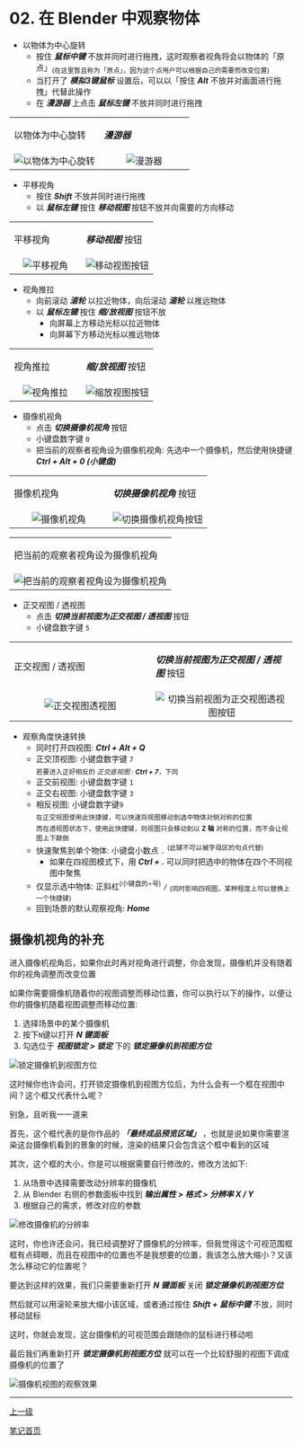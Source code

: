 # 02. 在 Blender 中观察物体

+ 以物体为中心旋转
   + 按住 **<i>鼠标中键</i>** 不放并同时进行拖拽，这时观察者视角将会以物体的「原点」<sub>(在这里暂且称为「原点」，因为这个点用户可以根据自己的需要而改变位置)</sub>
   + 当打开了 **<i>模拟3键鼠标</i>** 设置后，可以以「按住 **<i>Alt</i>** 不放并对画面进行拖拽」代替此操作
   + 在 **<i>漫游器</i>** 上点击 **<i>鼠标左键</i>** 不放并同时进行拖拽

<table align="center">
    <tr>
    <td><p>以物体为中心旋转</p></td>
    <td><p><b><i>漫游器</i></b></p></td>
    </tr>
    <tr>
        <td align="center" width="50%">
           <img src="https://github-share-1304366332.cos.ap-guangzhou.myqcloud.com/art/selfStudy/Blender/attachments/ch02-001.gif" alt="以物体为中心旋转"/>
        </td>
        <td align="center" width="50%">
           <img src="https://github-share-1304366332.cos.ap-guangzhou.myqcloud.com/art/selfStudy/Blender/attachments/ch02-002.png" alt="漫游器"/>
        </td>
    </tr>
</table>

+ 平移视角
   + 按住 **<i>Shift</i>** 不放并同时进行拖拽
   + 以 **<i>鼠标左键</i>** 按住 **<i>移动视图</i>** 按钮不放并向需要的方向移动

<table align="center">
    <tr>
    <td><p>平移视角</p></td>
    <td><p><b><i>移动视图</i></b> 按钮</p></td>
    </tr>
    <tr>
        <td align="center" width="50%">
           <img src="https://github-share-1304366332.cos.ap-guangzhou.myqcloud.com/art/selfStudy/Blender/attachments/ch02-003.gif" alt="平移视角"/>
        </td>
        <td align="center" width="50%">
           <img src="https://github-share-1304366332.cos.ap-guangzhou.myqcloud.com/art/selfStudy/Blender/attachments/ch02-004.png" alt="移动视图按钮"/>
        </td>
    </tr>
</table>

+ 视角推拉
   + 向前滚动 **<i>滚轮</i>** 以拉近物体，向后滚动 **<i>滚轮</i>** 以推远物体
   + 以 **<i>鼠标左键</i>** 按住 **<i>缩/放视图</i>** 按钮不放
      + 向屏幕上方移动光标以拉近物体
      + 向屏幕下方移动光标以推远物体

<table align="center">
    <tr>
    <td><p>视角推拉</p></td>
    <td><p><b><i>缩/放视图</i></b> 按钮</p></p></td>
    </tr>
    <tr>
        <td align="center" width="50%">
           <img src="https://github-share-1304366332.cos.ap-guangzhou.myqcloud.com/art/selfStudy/Blender/attachments/ch02-005.gif" alt="视角推拉"/>
        </td>
        <td align="center" width="50%">
           <img src="https://github-share-1304366332.cos.ap-guangzhou.myqcloud.com/art/selfStudy/Blender/attachments/ch02-006.png" alt="缩放视图按钮"/>
        </td>
    </tr>
</table>

+ 摄像机视角
   + 点击 **<i>切换摄像机视角</i>** 按钮
   + 小键盘数字键 `0`
   + 把当前的观察者视角设为摄像机视角: 先选中一个摄像机，然后使用快捷键 **<i>Ctrl + Alt + 0 (小键盘)</i>**

<table align="center">
    <tr>
    <td><p>摄像机视角</p></td>
    <td><p><b><i>切换摄像机视角</i></b> 按钮</p></td>
    </tr>
    <tr>
        <td align="center" width="50%">
           <img src="https://github-share-1304366332.cos.ap-guangzhou.myqcloud.com/art/selfStudy/Blender/attachments/ch02-007.gif" alt="摄像机视角"/>
        </td>
        <td align="center" width="50%">
           <img src="https://github-share-1304366332.cos.ap-guangzhou.myqcloud.com/art/selfStudy/Blender/attachments/ch02-008.png" alt="切换摄像机视角按钮"/>
        </td>
    </tr>
</table>

<table align="center">
    <tr>
    <td><p>把当前的观察者视角设为摄像机视角</p></td>
    </tr>
    <tr>
        <td align="center">
           <img src="https://github-share-1304366332.cos.ap-guangzhou.myqcloud.com/art/selfStudy/Blender/attachments/ch02-009.gif" alt="把当前的观察者视角设为摄像机视角"/>
        </td>
    </tr>
</table>

+ 正交视图 / 透视图
   + 点击 **<i>切换当前视图为正交视图 / 透视图</i>** 按钮
   + 小键盘数字键 `5`

<table align="center">
    <tr>
    <td><p>正交视图 / 透视图</p></td>
    <td><p><b><i>切换当前视图为正交视图 / 透视图</i></b> 按钮</p></td>
    </tr>
    <tr>
        <td align="center" width="50%">
           <img src="https://github-share-1304366332.cos.ap-guangzhou.myqcloud.com/art/selfStudy/Blender/attachments/ch02-010.gif" alt="正交视图透视图"/>
        </td>
        <td align="center" width="50%">
           <img src="https://github-share-1304366332.cos.ap-guangzhou.myqcloud.com/art/selfStudy/Blender/attachments/ch02-011.png" alt="切换当前视图为正交视图透视图按钮"/>
        </td>
    </tr>
</table>

+ 观察角度快速转换
   + 同时打开四视图: **<i>Ctrl + Alt + Q</i>**
   + 正交顶视图: 小键盘数字键 `7`<br><sub>若要进入正好相反的 *正交底视图* : **<i>Ctrl + 7</i>**，下同</sub>
   + 正交前视图: 小键盘数字键 `1`
   + 正交右视图: 小键盘数字键 `3`
   + 相反视图: 小键盘数字键`9`<br><sub>在正交视图使用此快捷键，可以快速将视图移动到选中物体对侧对称的位置</sub><br><sub>而在透视图状态下，使用此快捷键，则视图只会移动到以 **Z 轴** 对称的位置，而不会让视图上下颠倒</sub>
   + 快速聚焦到单个物体: 小键盘小数点 `.` <sup>(此键不可以被字母区的句点代替)</sup>
      + 如果在四视图模式下，用 **<i>Ctrl + .</i>** 可以同时把选中的物体在四个不同视图中聚焦
   + 仅显示选中物体: 正斜杠<sup>(小键盘的÷号)</sup> `/` <sub>(同时影响四视图，某种程度上可以替换上一个快捷键)</sub>
   + 回到场景的默认观察视角: **<i>Home</i>**

## 摄像机视角的补充

进入摄像机视角后，如果你此时再对视角进行调整，你会发现，摄像机并没有随着你的视角调整而改变位置

如果你需要摄像机随着你的视图调整而移动位置，你可以执行以下的操作，以便让你的摄像机随着视图调整而移动位置:

1. 选择场景中的某个摄像机
2. 按下`N`键以打开 **<i>N 键面板</i>**
3. 勾选位于 **<i>视图锁定 > 锁定</i>** 下的 **<i>锁定摄像机到视图方位</i>**

![锁定摄像机到视图方位](https://github-share-1304366332.cos.ap-guangzhou.myqcloud.com/art/selfStudy/Blender/attachments/ch02-012.gif)

这时候你也许会问，打开锁定摄像机到视图方位后，为什么会有一个框在视图中间？这个框又代表什么呢？

别急，且听我一一道来

首先，这个框代表的是你作品的 **<i>「最终成品预览区域」</i>** ，也就是说如果你需要渲染这台摄像机看到的景象的时候，渲染的结果只会包含这个框中看到的区域

其次，这个框的大小，你是可以根据需要自行修改的，修改方法如下:

1. 从场景中选择需要改动分辨率的摄像机
2. 从 Blender 右侧的参数面板中找到 **<i>输出属性 > 格式 > 分辨率 X / Y</i>**
3. 根据自己的需求，修改对应的参数

![修改摄像机的分辨率](https://github-share-1304366332.cos.ap-guangzhou.myqcloud.com/art/selfStudy/Blender/attachments/ch02-013.png)

这时，你也许还会问，我已经调整好了摄像机的分辨率，但我觉得这个可视范围框框有点碍眼，而且在视图中的位置也不是我想要的位置，我该怎么放大缩小？又该怎么移动它的位置呢？

要达到这样的效果，我们只需要重新打开 **<i>N 键面板</i>** 关闭 **<i>锁定摄像机到视图方位</i>**

然后就可以用滚轮来放大缩小该区域，或者通过按住 **<i>Shift + 鼠标中键</i>** 不放，同时移动鼠标

这时，你就会发现，这台摄像机的可视范围会跟随你的鼠标进行移动啦

最后我们再重新打开 **<i>锁定摄像机到视图方位</i>** 就可以在一个比较舒服的视图下调成摄像机的位置了

![摄像机视图的观察效果](https://github-share-1304366332.cos.ap-guangzhou.myqcloud.com/art/selfStudy/Blender/attachments/ch02-014.gif)

---

[上一级](./README.md)

[笔记首页](../../../README.md)